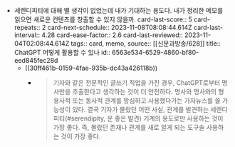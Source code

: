 - 세렌디피티에 대해 별 생각이 없었는데 내가 기대하는 용도다. 내가 정리한 메모를 읽으면 새로운 컨텐츠를 창출할 수 있지 않을까.
  card-last-score:: 5
  card-repeats:: 2
  card-next-schedule:: 2023-11-08T08:08:44.614Z
  card-last-interval:: 4.28
  card-ease-factor:: 2.6
  card-last-reviewed:: 2023-11-04T02:08:44.614Z
  tags:: card, memo,
  source:: [[신문과방송/628]]
  title:: ChatGPT 어떻게 활용할 수 있나
  id:: 6563e534-6529-4860-bf80-eed845fec28d
  * ((30ff461b-0159-4fae-935b-dc43a426118b))
	- > 기자와 같은 전문적인 글쓰기 직업을 가진 경우, ChatGPT로부터 명사만을 추출한다고 생각하는 것이 더 안전하다. 명사와 명사와의 형용사적 또는 동사적 관계를 방심하고 사용했다가는 가자뉴스를 쓸 가능성이 있다. 결국 기자가 몰랐던 어떤 사실, 관계를 발견하는 세렌디피티(#serendipity, 운 좋은 발견) 기계의 용도로만 사용하는 것이 가장 좋다. 즉, 몰랐던 존재나 관계를 새로 알게 되는 도구솔 사용하는 것이 가장 좋다.